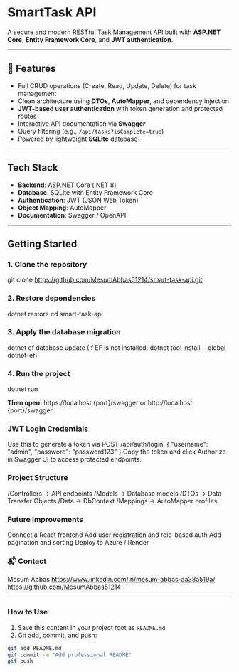 # SmartTask API 

A secure and modern RESTful Task Management API built with **ASP.NET Core**, **Entity Framework Core**, and **JWT authentication**.

---

## 🔧 Features

- Full CRUD operations (Create, Read, Update, Delete) for task management
-  Clean architecture using **DTOs**, **AutoMapper**, and dependency injection
-  **JWT-based user authentication** with token generation and protected routes
-  Interactive API documentation via **Swagger**
-  Query filtering (e.g., `/api/tasks?isComplete=true`)
-  Powered by lightweight **SQLite** database

---

##  Tech Stack

- **Backend**: ASP.NET Core (.NET 8)
- **Database**: SQLite with Entity Framework Core
- **Authentication**: JWT (JSON Web Token)
- **Object Mapping**: AutoMapper
- **Documentation**: Swagger / OpenAPI

---

##  Getting Started

### 1. Clone the repository
git clone https://github.com/MesumAbbas51214/smart-task-api.git


### 2. Restore dependencies
dotnet restore
cd smart-task-api


### 3. Apply the database migration
dotnet ef database update
(If EF is not installed: dotnet tool install --global dotnet-ef)

### 4. Run the project
dotnet run


**Then open:**
 https://localhost:{port}/swagger
or
 http://localhost:{port}/swagger


### **JWT Login Credentials**
Use this to generate a token via POST /api/auth/login:
{
  "username": "admin",
  "password": "password123"
}
Copy the token and click  Authorize in Swagger UI to access protected endpoints.

### **Project Structure**
/Controllers        → API endpoints
/Models             → Database models
/DTOs               → Data Transfer Objects
/Data               → DbContext
/Mappings           → AutoMapper profiles


### **Future Improvements**
Connect a React frontend
Add user registration and role-based auth
Add pagination and sorting
Deploy to Azure / Render


### **📬 Contact**
Mesum Abbas
https://www.linkedin.com/in/mesum-abbas-aa38a519a/
https://github.com/MesumAbbas51214



---

###  How to Use

1. Save this content in your project root as `README.md`
2. Git add, commit, and push:

```bash
git add README.md
git commit -m "Add professional README"
git push

